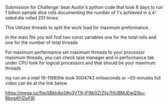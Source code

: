 Submission for Challenge: beat Austin's python code that took 8 days to run 1 billion sample dice rolls documenting the number of 1's achieved in a 4-sided die rolled 231 times.

This Utilizes threads to split the work load for maximum preformance.


In the main file you will find two const variables one for the total rolls and one for the number of total threads

For maximum performance set maximum threads to your processor maximum threads, 
you can check task manager and in performance tab under CPU look for logical processors and that should be your maximum threads

my run on a intel 19-11980hk took 3004743 miliseconds or ~50 minutes full video can be at the link below

https://mega.nz/file/IiBkhAoS#q3VT9-lFlNr0ZrZljs7HUBMJEwQ1bu-RbxgAYjDoF8I
